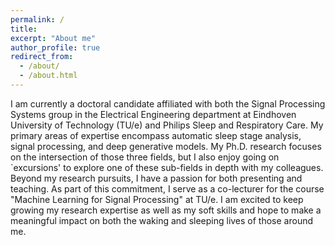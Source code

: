 ```yaml
---
permalink: /
title: 
excerpt: "About me"
author_profile: true
redirect_from: 
  - /about/
  - /about.html
---
```


I am currently a doctoral candidate affiliated with both the Signal Processing Systems group in the Electrical Engineering department at Eindhoven University of Technology (TU/e) and Philips Sleep and Respiratory Care. My primary areas of expertise encompass automatic sleep stage analysis, signal processing, and deep generative models. My Ph.D. research focuses on the intersection of those three fields, but I also enjoy going on `excursions' to explore one of these sub-fields in depth with my colleagues. Beyond my research pursuits, I have a passion for both presenting and teaching. As part of this commitment, I serve as a co-lecturer for the course "Machine Learning for Signal Processing" at TU/e. I am excited to keep growing my research expertise as well as my soft skills and hope to make a meaningful impact on both the waking and sleeping lives of those around me.